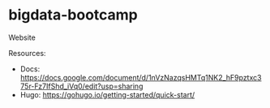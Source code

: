 # bigdata-bootcamp

Website

Resources:
- Docs: https://docs.google.com/document/d/1nVzNazqsHMTq1NK2_hF9pztxc375r-Fz7IfShd_iVq0/edit?usp=sharing
- Hugo: https://gohugo.io/getting-started/quick-start/
